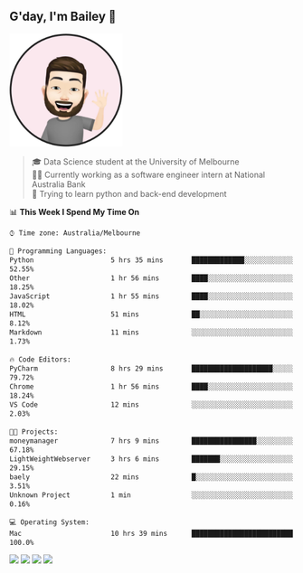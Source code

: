 ## G'day, I'm Bailey 👋

<img src="https://raw.githubusercontent.com/baely/baely/master/image.png" width="200px">

> 🎓 Data Science student at the University of Melbourne <br>
> 👨‍💻 Currently working as a software engineer intern  at National Australia Bank <br>
> 🌱 Trying to learn python and back-end development

<!--START_SECTION:waka-->
📊 **This Week I Spend My Time On** 

```text
⌚︎ Time zone: Australia/Melbourne

💬 Programming Languages: 
Python                   5 hrs 35 mins       █████████████░░░░░░░░░░░░   52.55% 
Other                    1 hr 56 mins        ████░░░░░░░░░░░░░░░░░░░░░   18.25% 
JavaScript               1 hr 55 mins        ████░░░░░░░░░░░░░░░░░░░░░   18.02% 
HTML                     51 mins             ██░░░░░░░░░░░░░░░░░░░░░░░   8.12% 
Markdown                 11 mins             ░░░░░░░░░░░░░░░░░░░░░░░░░   1.73%

🔥 Code Editors: 
PyCharm                  8 hrs 29 mins       ████████████████████░░░░░   79.72% 
Chrome                   1 hr 56 mins        ████░░░░░░░░░░░░░░░░░░░░░   18.24% 
VS Code                  12 mins             ░░░░░░░░░░░░░░░░░░░░░░░░░   2.03%

🐱‍💻 Projects: 
moneymanager             7 hrs 9 mins        ████████████████░░░░░░░░░   67.18% 
LightWeightWebserver     3 hrs 6 mins        ███████░░░░░░░░░░░░░░░░░░   29.15% 
baely                    22 mins             █░░░░░░░░░░░░░░░░░░░░░░░░   3.51% 
Unknown Project          1 min               ░░░░░░░░░░░░░░░░░░░░░░░░░   0.16%

💻 Operating System: 
Mac                      10 hrs 39 mins      █████████████████████████   100.0%

```


<!--END_SECTION:waka-->

[<img height="40px" src="https://img.icons8.com/ios-filled/2x/linkedin.png">](https://linkedin.com/in/baileybutler1)
[<img height="40px" src="https://img.icons8.com/ios-filled/2x/github.png">](https://github.com/baely)
[<img height="40px" src="https://img.icons8.com/ios-filled/2x/salesforce.png">](https://trailblazer.me/id/baileybutler)
[<img height="40px" src="https://img.icons8.com/ios-filled/2x/instagram.png">](https://instagram.com/bae1y)
